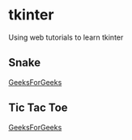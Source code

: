 # tkinter 
Using web tutorials to learn tkinter

## Snake
[GeeksForGeeks](https://www.geeksforgeeks.org/snake-game-using-tkinter-python/)

## Tic Tac Toe
[GeeksForGeeks](https://www.geeksforgeeks.org/tic-tac-toe-game-with-gui-using-tkinter-in-python/)
